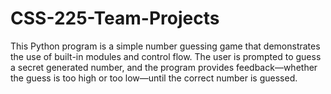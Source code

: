 # CSS-225-Team-Projects

This Python program is a simple number guessing game that demonstrates the use of built-in modules and control flow. The user is prompted to guess a secret generated number, and the program provides feedback—whether the guess is too high or too low—until the correct number is guessed.
